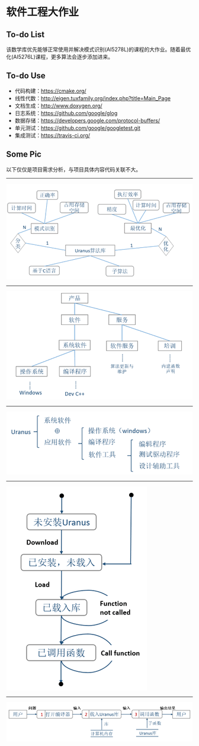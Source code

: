 # 软件工程大作业

## To-do List

该数学库优先能够正常使用并解决模式识别(AI5278L)的课程的大作业。随着最优化(AI5276L)课程，更多算法会逐步添加进来。

## To-do Use
- 代码构建：https://cmake.org/
- 线性代数：http://eigen.tuxfamily.org/index.php?title=Main_Page
- 文档生成：http://www.doxygen.org/
- 日志系统：https://github.com/google/glog
- 数据存储：https://developers.google.com/protocol-buffers/
- 单元测试：https://github.com/google/googletest.git
- 集成测试：https://travis-ci.org/

## Some Pic
以下仅仅是项目需求分析，与项目具体内容代码关联不大。

---
![](pic/pic1.png)

---
![](pic/pic2.png)

---
![](pic/pic3.png)

---
![](pic/pic4.png)

---
![](pic/pic5.png)
